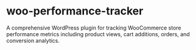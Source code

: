 # woo-performance-tracker
A comprehensive WordPress plugin for tracking WooCommerce store performance metrics including product views, cart additions, orders, and conversion analytics.
